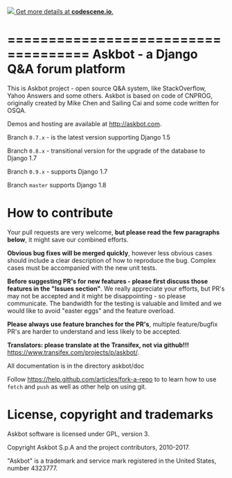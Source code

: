 [![](https://codescene.io/projects/2946/status.svg) Get more details at **codescene.io**.](https://codescene.io/projects/2946/jobs/latest-successful/results)

====================================
Askbot - a Django Q&A forum platform
====================================

This is Askbot project - open source Q&A system, like StackOverflow, Yahoo Answers and some others.
Askbot is based on code of CNPROG, originally created by Mike Chen 
and Sailing Cai and some code written for OSQA.

Demos and hosting are available at http://askbot.com.

Branch `0.7.x` - is the latest version supporting Django 1.5

Branch `0.8.x` - transitional version for the upgrade of the database to Django 1.7

Branch `0.9.x` - supports Django 1.7

Branch `master` supports Django 1.8

How to contribute
=================

Your pull requests are very welcome, **but please read the few paragraphs below**, it might save our combined efforts.

**Obvious bug fixes will be merged quickly**, however less obvious cases should include a clear description of how to reproduce the bug. Complex cases must be accompanied with the new unit tests.

**Before suggesting PR's for new features - please first discuss those features in the "Issues section"**. We really appreciate your efforts, but PR's may not be accepted and it might be disappointing - so please communicate. The bandwidth for the testing is valuable and limited and we would like to avoid "easter eggs" and the feature overload.

**Please always use feature branches for the PR's**, multiple feature/bugfix PR's are harder to understand and less likely to be accepted.

**Translators: please translate at the Transifex, not via github!!!** https://www.transifex.com/projects/p/askbot/.

All documentation is in the directory askbot/doc

Follow https://help.github.com/articles/fork-a-repo to to learn how to use
`fetch` and `push` as well as other help on using git.

License, copyright and trademarks
=================================
Askbot software is licensed under GPL, version 3.

Copyright Askbot S.p.A and the project contributors, 2010-2017.

"Askbot" is a trademark and service mark registered in the United States, number 4323777.

